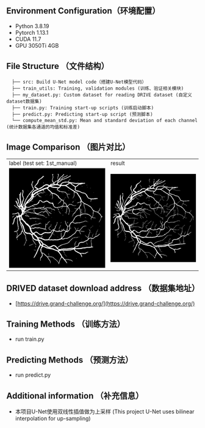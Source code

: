 
## Environment Configuration（环境配置）
* Python 3.8.19
* Pytorch 1.13.1
* CUDA 11.7
* GPU 3050Ti 4GB

## File Structure （文件结构）

```
  ├── src: Build U-Net model code（搭建U-Net模型代码）
  ├── train_utils: Training, validation modules (训练、验证相关模块)
  ├── my_dataset.py: Custom dataset for reading DRIVE dataset (自定义dataset数据集)
  ├── train.py: Training start-up scripts (训练启动脚本)
  ├── predict.py: Predicting start-up script (预测脚本)
  └── compute_mean_std.py: Mean and standard deviation of each channel (统计数据集各通道的均值和标准差)
```

## Image Comparison （图片对比）
<table>
    <tr>
    <td>label (test set: 1st_manual) </td>
    <td>result</td>

  </tr>
  <tr>
    <td><img src="./test_result_1.png"></td>
    <td><img src="./DRIVE/test/1st_manual/01_manual1.gif"></td>
  </tr>
</table>

## DRIVED dataset download address （数据集地址）
* [https://drive.grand-challenge.org/](https://drive.grand-challenge.org/)


## Training Methods （训练方法）
* run train.py

## Predicting Methods （预测方法）
* run predict.py

## Additional information （补充信息）
* 本项目U-Net使用双线性插值做为上采样 (This project U-Net uses bilinear interpolation for up-sampling)

